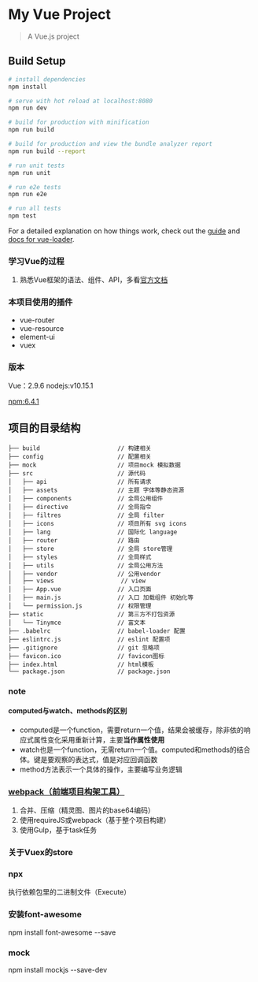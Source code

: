 # My Vue Project

> A Vue.js project

## Build Setup

``` bash
# install dependencies
npm install

# serve with hot reload at localhost:8080
npm run dev

# build for production with minification
npm run build

# build for production and view the bundle analyzer report
npm run build --report

# run unit tests
npm run unit

# run e2e tests
npm run e2e

# run all tests
npm test
```

For a detailed explanation on how things work, check out the [guide](http://vuejs-templates.github.io/webpack/) and [docs for vue-loader](http://vuejs.github.io/vue-loader).
### 学习Vue的过程
1. 熟悉Vue框架的语法、组件、API，多看[官方文档](https://cn.vuejs.org/v2/guide/instance.html#ad)

### 本项目使用的插件
- vue-router
- vue-resource
- element-ui
- vuex

### 版本
Vue：2.9.6
nodejs:v10.15.1

[npm:6.4.1](registry.npmjs.org)

## 项目的目录结构
```
├── build                      // 构建相关  
├── config                     // 配置相关
├── mock                       // 项目mock 模拟数据
├── src                        // 源代码
│   ├── api                    // 所有请求
│   ├── assets                 // 主题 字体等静态资源
│   ├── components             // 全局公用组件
│   ├── directive              // 全局指令
│   ├── filtres                // 全局 filter
│   ├── icons                  // 项目所有 svg icons
│   ├── lang                   // 国际化 language
│   ├── router                 // 路由
│   ├── store                  // 全局 store管理
│   ├── styles                 // 全局样式
│   ├── utils                  // 全局公用方法
│   ├── vendor                 // 公用vendor
│   ├── views                   // view
│   ├── App.vue                // 入口页面
│   ├── main.js                // 入口 加载组件 初始化等
│   └── permission.js          // 权限管理
├── static                     // 第三方不打包资源
│   └── Tinymce                // 富文本
├── .babelrc                   // babel-loader 配置
├── eslintrc.js                // eslint 配置项
├── .gitignore                 // git 忽略项
├── favicon.ico                // favicon图标
├── index.html                 // html模板
└── package.json               // package.json

```
### note
#### computed与watch、methods的区别
- computed是一个function，需要return一个值，结果会被缓存，除非依的响应式属性变化采用重新计算，主要**当作属性使用**
- watch也是一个function，无需return一个值。computed和methods的结合体。键是要观察的表达式，值是对应回调函数
- method方法表示一个具体的操作，主要编写业务逻辑

### [webpack（前端项目构架工具）](webpack.js.org)

1. 合并、压缩（精灵图、图片的base64编码）
2. 使用requireJS或webpack（基于整个项目构建）
3. 使用Gulp，基于task任务


### 关于Vuex的store

### npx
执行依赖包里的二进制文件（Execute）

### 安装font-awesome
npm install font-awesome --save

### mock
npm install mockjs --save-dev
